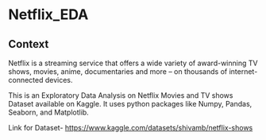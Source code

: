 # Netflix_EDA

## Context
Netflix is a streaming service that offers a wide variety of award-winning TV shows, movies, anime, documentaries and more – on thousands of internet-connected devices.

This is an Exploratory Data Analysis on Netflix Movies and TV shows Dataset available on Kaggle. It uses python packages like Numpy, Pandas, Seaborn, and Matplotlib.

Link for Dataset- https://www.kaggle.com/datasets/shivamb/netflix-shows
